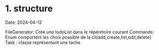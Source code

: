 # 1. structure

Date: 2024-04-12

FileGenerator: Crée une todoList dans le répéretoire courant
Commands: Enum comportent les choix possible de la cli(add,create,list,edit,delete)
Task : classe représentant une tache
